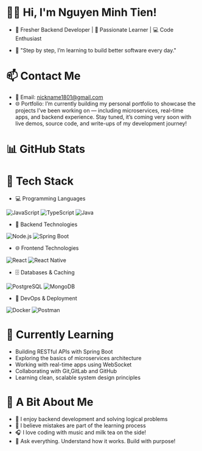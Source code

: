 # 👨‍💻 Hi, I'm Nguyen Minh Tien!
- 🚀 Fresher Backend Developer | 🌱 Passionate Learner | 💻 Code Enthusiast

- 💬 "Step by step, I’m learning to build better software every day."

# 📫 Contact Me
- 📧 Email: nickname1801@gmail.com
- 🌐 Portfolio: I’m currently building my personal portfolio to showcase the projects I’ve been working on — including microservices, real-time apps, and backend experience. Stay tuned, it’s coming very soon with live demos, source code, and write-ups of my development journey!

# 📊 GitHub Stats

# 🧰 Tech Stack
- 💻 Programming Languages
  
![JavaScript](https://img.shields.io/badge/-JavaScript-F7DF1E?style=for-the-badge&logo=javascript&logoColor=000)
![TypeScript](https://img.shields.io/badge/-TypeScript-3178C6?style=for-the-badge&logo=typescript&logoColor=fff)
![Java](https://img.shields.io/badge/-Java-007396?style=for-the-badge&logo=java&logoColor=fff)

- 🧱 Backend Technologies  
  
![Node.js](https://img.shields.io/badge/-Node.js-339933?style=for-the-badge&logo=node.js&logoColor=fff)
![Spring Boot](https://img.shields.io/badge/-Spring%20Boot-6DB33F?style=for-the-badge&logo=spring-boot&logoColor=fff)

- 🌐 Frontend Technologies  

![React](https://img.shields.io/badge/-React-61DAFB?style=for-the-badge&logo=react&logoColor=000)
![React Native](https://img.shields.io/badge/-React%20Native-61DAFB?style=for-the-badge&logo=react&logoColor=000)

- 🗄️ Databases & Caching  

![PostgreSQL](https://img.shields.io/badge/-PostgreSQL-4169E1?style=for-the-badge&logo=postgresql&logoColor=fff)
![MongoDB](https://img.shields.io/badge/-MongoDB-47A248?style=for-the-badge&logo=mongodb&logoColor=fff)


- 🚀 DevOps & Deployment  

![Docker](https://img.shields.io/badge/-Docker-2496ED?style=for-the-badge&logo=docker&logoColor=fff)
![Postman](https://img.shields.io/badge/-Postman-FF6C37?style=for-the-badge&logo=postman&logoColor=fff)

# 🎯 Currently Learning
- Building RESTful APIs with Spring Boot
- Exploring the basics of microservices architecture
- Working with real-time apps using WebSocket
- Collaborating with Git,GitLab and GitHub
- Learning clean, scalable system design principles

# 🎉 A Bit About Me
- 🧩 I enjoy backend development and solving logical problems
- 🧠 I believe mistakes are part of the learning process
- 🎧 I love coding with music and milk tea on the side!
- 🐣 Ask everything. Understand how it works. Build with purpose!
